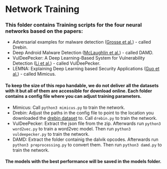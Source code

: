 # Network Training

### This folder contains Training scripts for the four neural networks based on the papers:

* Adversarial examples for malware detection ([Grosse et al.](http://patrickmcdaniel.org/pubs/esorics17.pdf)) - called Drebin.
* Deep Android Malware Detection ([McLaughlin et al.](https://adamdoupe.com/publications/deep-android-malware-detection-codaspy2017.pdf)) - called DAMD.
* VulDeePecker: A Deep Learning-Based System for Vulnerability Detection ([Li et al.](https://arxiv.org/pdf/1801.01681.pdf)) - called VulDeePecker.
* LEMNA: Explaining Deep Learning based Security Applications ([Guo et al.](http://people.cs.vt.edu/gangwang/ccs18.pdf)) - called Mimicus.

#### To keep the size of this repo handable, we do not deliver all the datasets with it but all of them are accessible for download online. Each folder contains a config file where you can adjust training parameters.
* Mimicus: Call `python3 mimicus.py` to train the network.
* Drebin: Adjust the paths in the config file to point to the location you downloaded the [drebin dataset](https://www.sec.cs.tu-bs.de/~danarp/drebin/) to. Call `drebin.py` to train the network.
* VulDeePecker: Extract the json file from the zip. Afterwards run `python3 word2vec.py` to train a word2vec model. Then run `python3 vuldeepecker.py` to train the network.
* DAMD: Extract the folder containig the dalvik opcodes. Afterwards run `python3 preprocessing.py` to convert them. Then run `python3 damd.py` to train the network.

#### The models with the best performance will be saved in the models folder.